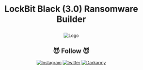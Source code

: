  # <p align="center"> LockBit Black (3.0) Ransomware Builder <p align="center">

 <p align="center">
  <img src="https://github.com/1ucif3r/LockBit-Builder/blob/main/lockbit.png" alt=" Logo" />
</p>


### <h2 align="center">😈 Follow 😈 </h2>
<p align="center">
<a href="https://www.instagram.com/0x1ucif3r/"><img title="Instagram" src="https://img.shields.io/badge/instagram-%23E4405F.svg?&style=for-the-badge&logo=instagram&logoColor=white"></a>
<a href="https://www.twitter.com/0x1ucif3r/"><img title="twitter" src="https://img.shields.io/badge/twitter-%231DA1F2.svg?&style=for-the-badge&logo=twitter&logoColor=white"></a>
<a href="https://dark4rmy.in/"><img title="Darkarmy" src="https://img.shields.io/badge/Darkarmy-blue?style=for-the-badge&logo=Darkarmy"></a>
</p>

